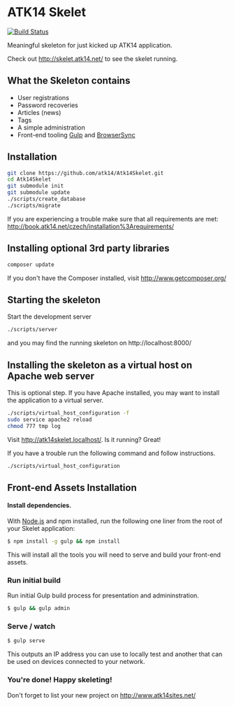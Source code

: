 ATK14 Skelet
============

[![Build Status](https://travis-ci.org/atk14/Atk14Skelet.svg?branch=master)](https://travis-ci.org/atk14/Atk14Skelet)

Meaningful skeleton for just kicked up ATK14 application.

Check out <http://skelet.atk14.net/> to see the skelet running.

What the Skeleton contains
--------------------------

* User registrations
* Password recoveries
* Articles (news)
* Tags
* A simple administration
* Front-end tooling [Gulp](https://github.com/gulpjs/gulp) and [BrowserSync](https://github.com/BrowserSync/browser-sync)

Installation
------------

```bash
git clone https://github.com/atk14/Atk14Skelet.git
cd Atk14Skelet
git submodule init
git submodule update
./scripts/create_database
./scripts/migrate
```
If you are experiencing a trouble make sure that all requirements are met: <http://book.atk14.net/czech/installation%3Arequirements/>

Installing optional 3rd party libraries
---------------------------------------

```bash
composer update
```

If you don't have the Composer installed, visit http://www.getcomposer.org/

Starting the skeleton
---------------------

Start the development server

```bash
./scripts/server
```

and you may find the running skeleton on http://localhost:8000/

Installing the skeleton as a virtual host on Apache web server
--------------------------------------------------------------

This is optional step. If you have Apache installed, you may want to install the application to a virtual server.

```bash
./scripts/virtual_host_configuration -f
sudo service apache2 reload
chmod 777 tmp log
```

Visit <http://atk14skelet.localhost/>. Is it running? Great!

If you have a trouble run the following command and follow instructions.

```bash
./scripts/virtual_host_configuration
```

Front-end Assets Installation
-----------------------------
#### Install dependencies.
With [Node.js](http://nodejs.org) and npm installed, run the following one liner from the root of your Skelet application:
```bash
$ npm install -g gulp && npm install
```

This will install all the tools you will need to serve and build your front-end assets.

### Run initial build
Run initial Gulp build process for presentation and admininstration.
```bash
$ gulp && gulp admin
```

### Serve / watch
```bash
$ gulp serve
```

This outputs an IP address you can use to locally test and another that can be used on devices connected to your network.

### You're done! Happy skeleting!

Don't forget to list your new project on http://www.atk14sites.net/
